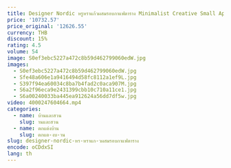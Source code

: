 ```yaml
---
title: Designer Nordic หรูหราแก้วผสมรอบกาแฟตาราง Minimalist Creative Small Apartment ห้องนั่งเล่นด้านข้างตาราง Art
price: '10732.57'
price_original: '12626.55'
currency: THB
discount: 15%
rating: 4.5
volume: 54
image: S0ef3ebc5227a472c8b59d462799060edW.jpg
images:
  - S0ef3ebc5227a472c8b59d462799060edW.jpg
  - Sfe48a606e1a9416494d58fc8112a1ef9L.jpg
  - S397f94ea60034c8ba7b4fad2c0aca907M.jpg
  - S6a2f96eca9e2431399cbb10c710a11ce1.jpg
  - S6a00240033ba445ea912624a56dd7df5w.jpg
video: 4000247604664.mp4
categories:
  - name: บ้านและสวน
    slug: านและสวน
  - name: ตกแต่งบ้าน
    slug: ตกแต-งบ-าน
slug: designer-nordic-หร-หราแก-วผสมรอบกาแฟตาราง
encode: oCDdxSI
lang: th
---
```

  
